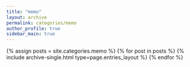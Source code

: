 ```yaml
---
title: "memo"
layout: archive
permalink: categories/memo
author_profile: true
sidebar_main: true
---
```


{% assign posts = site.categories.memo %}
{% for post in posts %} {% include archive-single.html type=page.entries_layout %} {% endfor %}